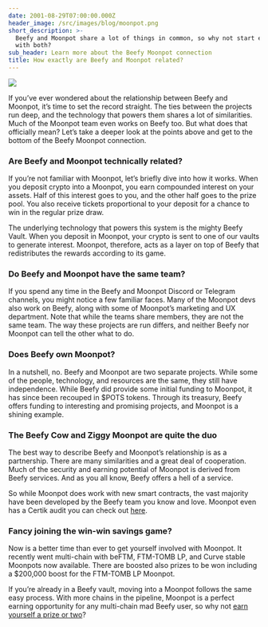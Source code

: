 ```yaml
---
date: 2001-08-29T07:00:00.000Z
header_image: /src/images/blog/moonpot.png
short_description: >-
  Beefy and Moonpot share a lot of things in common, so why not start earning
  with both?
sub_header: Learn more about the Beefy Moonpot connection
title: How exactly are Beefy and Moonpot related?
---
```

![](/src/images/blog/moonpot.png)

If you’ve ever wondered about the relationship between Beefy and Moonpot, it’s time to set the record straight. The ties between the projects run deep, and the technology that powers them shares a lot of similarities. Much of the Moonpot team even works on Beefy too. But what does that officially mean? Let’s take a deeper look at the points above and get to the bottom of the Beefy Moonpot connection.

### Are Beefy and Moonpot technically related?

If you’re not familiar with Moonpot, let’s briefly dive into how it works. When you deposit crypto into a Moonpot, you earn compounded interest on your assets. Half of this interest goes to you, and the other half goes to the prize pool. You also receive tickets proportional to your deposit for a chance to win in the regular prize draw.

The underlying technology that powers this system is the mighty Beefy Vault. When you deposit in Moonpot, your crypto is sent to one of our vaults to generate interest. Moonpot, therefore, acts as a layer on top of Beefy that redistributes the rewards according to its game.

### Do Beefy and Moonpot have the same team?

If you spend any time in the Beefy and Moonpot Discord or Telegram channels, you might notice a few familiar faces. Many of the Moonpot devs also work on Beefy, along with some of Moonpot’s marketing and UX department. Note that while the teams share members, they are not the same team. The way these projects are run differs, and neither Beefy nor Moonpot can tell the other what to do.

### Does Beefy own Moonpot?

In a nutshell, no. Beefy and Moonpot are two separate projects. While some of the people, technology, and resources are the same, they still have independence. While Beefy did provide some initial funding to Moonpot, it has since been recouped in $POTS tokens. Through its treasury, Beefy offers funding to interesting and promising projects, and Moonpot is a shining example.

### The Beefy Cow and Ziggy Moonpot are quite the duo

The best way to describe Beefy and Moonpot’s relationship is as a partnership. There are many similarities and a great deal of cooperation. Much of the security and earning potential of Moonpot is derived from Beefy services. And as you all know, Beefy offers a hell of a service.

So while Moonpot does work with new smart contracts, the vast majority have been developed by the Beefy team you know and love. Moonpot even has a Certik audit you can check out [here](https://www.certik.com/projects/moonpot).

### Fancy joining the win-win savings game?

Now is a better time than ever to get yourself involved with Moonpot. It recently went multi-chain with beFTM, FTM-TOMB LP, and Curve stable Moonpots now available. There are boosted also prizes to be won including a $200,000 boost for the FTM-TOMB LP Moonpot.

If you’re already in a Beefy vault, moving into a Moonpot follows the same easy process. With more chains in the pipeline, Moonpot is a perfect earning opportunity for any multi-chain mad Beefy user, so why not [earn yourself a prize or two](https://play.moonpot.com/#/moonpots)?
